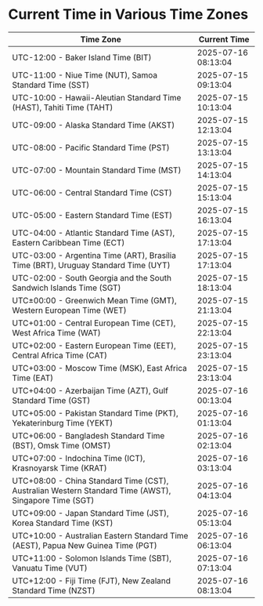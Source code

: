 # Current Time in Various Time Zones

| Time Zone | Current Time |
|-----------|--------------|
| UTC-12:00 - Baker Island Time (BIT) | 2025-07-16 08:13:04 |
| UTC-11:00 - Niue Time (NUT), Samoa Standard Time (SST) | 2025-07-15 09:13:04 |
| UTC-10:00 - Hawaii-Aleutian Standard Time (HAST), Tahiti Time (TAHT) | 2025-07-15 10:13:04 |
| UTC-09:00 - Alaska Standard Time (AKST) | 2025-07-15 12:13:04 |
| UTC-08:00 - Pacific Standard Time (PST) | 2025-07-15 13:13:04 |
| UTC-07:00 - Mountain Standard Time (MST) | 2025-07-15 14:13:04 |
| UTC-06:00 - Central Standard Time (CST) | 2025-07-15 15:13:04 |
| UTC-05:00 - Eastern Standard Time (EST) | 2025-07-15 16:13:04 |
| UTC-04:00 - Atlantic Standard Time (AST), Eastern Caribbean Time (ECT) | 2025-07-15 17:13:04 |
| UTC-03:00 - Argentina Time (ART), Brasília Time (BRT), Uruguay Standard Time (UYT) | 2025-07-15 17:13:04 |
| UTC-02:00 - South Georgia and the South Sandwich Islands Time (SGT) | 2025-07-15 18:13:04 |
| UTC±00:00 - Greenwich Mean Time (GMT), Western European Time (WET) | 2025-07-15 21:13:04 |
| UTC+01:00 - Central European Time (CET), West Africa Time (WAT) | 2025-07-15 22:13:04 |
| UTC+02:00 - Eastern European Time (EET), Central Africa Time (CAT) | 2025-07-15 23:13:04 |
| UTC+03:00 - Moscow Time (MSK), East Africa Time (EAT) | 2025-07-15 23:13:04 |
| UTC+04:00 - Azerbaijan Time (AZT), Gulf Standard Time (GST) | 2025-07-16 00:13:04 |
| UTC+05:00 - Pakistan Standard Time (PKT), Yekaterinburg Time (YEKT) | 2025-07-16 01:13:04 |
| UTC+06:00 - Bangladesh Standard Time (BST), Omsk Time (OMST) | 2025-07-16 02:13:04 |
| UTC+07:00 - Indochina Time (ICT), Krasnoyarsk Time (KRAT) | 2025-07-16 03:13:04 |
| UTC+08:00 - China Standard Time (CST), Australian Western Standard Time (AWST), Singapore Time (SGT) | 2025-07-16 04:13:04 |
| UTC+09:00 - Japan Standard Time (JST), Korea Standard Time (KST) | 2025-07-16 05:13:04 |
| UTC+10:00 - Australian Eastern Standard Time (AEST), Papua New Guinea Time (PGT) | 2025-07-16 06:13:04 |
| UTC+11:00 - Solomon Islands Time (SBT), Vanuatu Time (VUT) | 2025-07-16 07:13:04 |
| UTC+12:00 - Fiji Time (FJT), New Zealand Standard Time (NZST) | 2025-07-16 08:13:04 |
